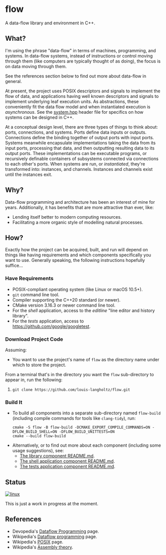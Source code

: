 # flow

A data-flow library and environment in C++.

## What?

I'm using the phrase "data-flow" in terms of machines, programming, and systems.
In data-flow systems, instead of instructions or control moving through them
(like computers are typically thought of as doing),
the focus is on data moving through them.

See the references section below to find out more about data-flow in general.

At present, the project uses POSIX descriptors and signals to implement the flow of data,
and applications having well known descriptors and signals to implement underlying leaf execution units.
As abstractions, these conveniently fit the data flow model and when instantiated execution is _asynchronous_.
See the [system.hpp](library/include/flow/system.hpp) header file for specifics on how systems can be designed in C++.

At a conceptual design level, there are three types of things to think about: ports, connections, and systems.
Ports define data inputs or outputs. Connections define the binding together of output ports with input ports.
Systems meanwhile encapsulate implementations taking the data from its input ports,
processing that data, and then outputting resulting data to its output ports.
These implementations can be executable programs,
or recursively definable containers of subsystems connected via connections to each other's ports.
When systems are run, or _instantiated_, they're transformed into: instances, and channels.
Instances and channels exist until the instances exit.

## Why?

Data-flow programming and architecture has been an interest of mine for years.
Additionally, it has benefits that are more attractive than ever, like:
- Lending itself better to modern computing resources.
- Facilitating a more organic style of modelling natural processes.

## How?

Exactly how the project can be acquired, built, and run will depend on things like
having requirements and which components specifically you want to use.
Generally speaking, the following instructions hopefully suffice...

### Have Requirements

- POSIX-compliant operating system (like Linux or macOS 10.5+).
- `git` command line tool.
- Compiler supporting the C++20 standard (or newer).
- CMake version 3.16.3 or newer command line tool.
- For the *shell* application, access to the _editline_ "line editor and history library".
- For the *tests* application, access to https://github.com/google/googletest.

### Download Project Code

Assuming:
- You want to use the project's name of `flow` as the directory name under which to store the project.

From a terminal that's in the directory you want the `flow` sub-directory to appear in, run the following:
1. `git clone https://github.com/louis-langholtz/flow.git`

### Build It

- To build all components into a separate sub-directory named `flow-build`
  (including compile commands for tools like `clang-tidy`), run:
  ```
  cmake -S flow -B flow-build -DCMAKE_EXPORT_COMPILE_COMMANDS=ON -DFLOW_BUILD_SHELL=ON -DFLOW_BUILD_UNITTESTS=ON
  cmake --build flow-build
  ```
- Alternatively, or to find out more about each component (including some usage suggestions), see:
  - [The library component README.md](library/README.md).
  - [The shell application component README.md](shell/README.md).
  - [The tests application component README.md](tests/README.md).

## Status

[![linux](https://github.com/louis-langholtz/flow/actions/workflows/linux.yml/badge.svg)](https://github.com/louis-langholtz/flow/actions/workflows/linux.yml)

This is just a work in progress at the moment.

## References

- Devopedia's [Dataflow Programming](https://devopedia.org/dataflow-programming) page.
- Wikipedia's [Dataflow programming](https://en.wikipedia.org/wiki/Dataflow_programming) page.
- Wikipedia's [POSIX](https://en.wikipedia.org/wiki/POSIX) page.
- Wikipedia's [Assembly theory](https://en.m.wikipedia.org/wiki/Assembly_theory).
